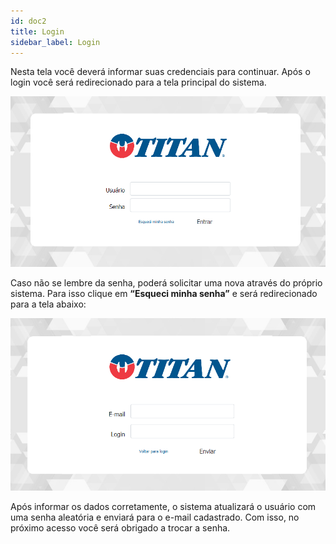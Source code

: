 ```yaml
---
id: doc2
title: Login
sidebar_label: Login
---
```


Nesta tela você deverá informar suas credenciais para continuar. Após o login você será redirecionado para a tela principal do sistema. 


<img src="https://github.com/tomwebean/documentacao/blob/master/login.png?raw=true">
 

Caso não se lembre da senha, poderá solicitar uma nova através do próprio sistema. Para isso clique em **“Esqueci minha senha”** e será redirecionado para a tela abaixo: 


<img src="https://github.com/tomwebean/documentacao/blob/master/senha.png?raw=true">

Após informar os dados corretamente, o sistema atualizará o usuário com uma senha aleatória e enviará para o e-mail cadastrado. Com isso, no próximo acesso você será obrigado a trocar a senha. 